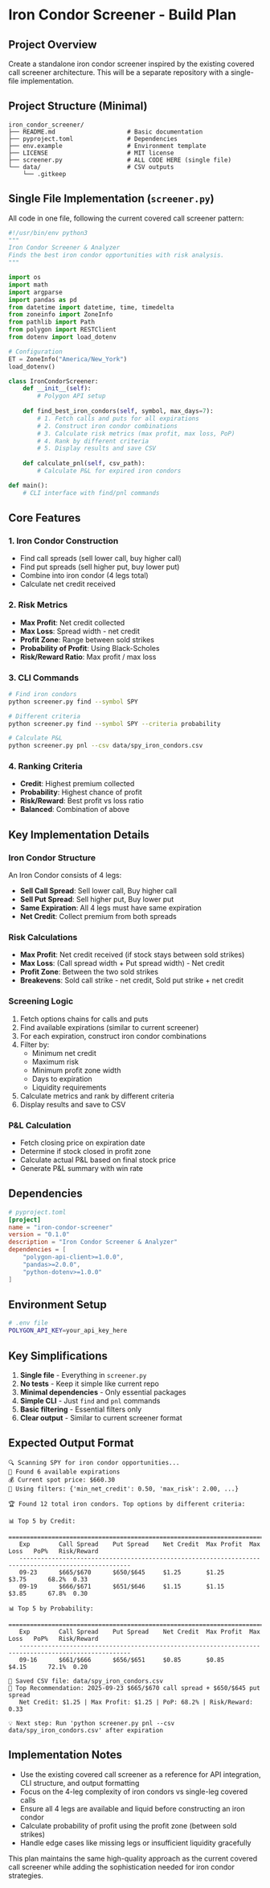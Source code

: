 # Iron Condor Screener - Build Plan

## Project Overview
Create a standalone iron condor screener inspired by the existing covered call screener architecture. This will be a separate repository with a single-file implementation.

## Project Structure (Minimal)
```
iron_condor_screener/
├── README.md                    # Basic documentation  
├── pyproject.toml               # Dependencies
├── env.example                  # Environment template
├── LICENSE                      # MIT license
├── screener.py                  # ALL CODE HERE (single file)
└── data/                        # CSV outputs
    └── .gitkeep
```

## Single File Implementation (`screener.py`)
All code in one file, following the current covered call screener pattern:

```python
#!/usr/bin/env python3
"""
Iron Condor Screener & Analyzer
Finds the best iron condor opportunities with risk analysis.
"""

import os
import math
import argparse
import pandas as pd
from datetime import datetime, time, timedelta
from zoneinfo import ZoneInfo
from pathlib import Path
from polygon import RESTClient
from dotenv import load_dotenv

# Configuration
ET = ZoneInfo("America/New_York")
load_dotenv()

class IronCondorScreener:
    def __init__(self):
        # Polygon API setup
        
    def find_best_iron_condors(self, symbol, max_days=7):
        # 1. Fetch calls and puts for all expirations
        # 2. Construct iron condor combinations  
        # 3. Calculate risk metrics (max profit, max loss, PoP)
        # 4. Rank by different criteria
        # 5. Display results and save CSV
        
    def calculate_pnl(self, csv_path):
        # Calculate P&L for expired iron condors

def main():
    # CLI interface with find/pnl commands
```

## Core Features

### 1. Iron Condor Construction
- Find call spreads (sell lower call, buy higher call)  
- Find put spreads (sell higher put, buy lower put)
- Combine into iron condor (4 legs total)
- Calculate net credit received

### 2. Risk Metrics
- **Max Profit**: Net credit collected
- **Max Loss**: Spread width - net credit  
- **Profit Zone**: Range between sold strikes
- **Probability of Profit**: Using Black-Scholes
- **Risk/Reward Ratio**: Max profit / max loss

### 3. CLI Commands
```bash
# Find iron condors
python screener.py find --symbol SPY

# Different criteria
python screener.py find --symbol SPY --criteria probability

# Calculate P&L  
python screener.py pnl --csv data/spy_iron_condors.csv
```

### 4. Ranking Criteria
- **Credit**: Highest premium collected
- **Probability**: Highest chance of profit
- **Risk/Reward**: Best profit vs loss ratio
- **Balanced**: Combination of above

## Key Implementation Details

### Iron Condor Structure
An Iron Condor consists of 4 legs:
- **Sell Call Spread**: Sell lower call, Buy higher call
- **Sell Put Spread**: Sell higher put, Buy lower put
- **Same Expiration**: All 4 legs must have same expiration
- **Net Credit**: Collect premium from both spreads

### Risk Calculations
- **Max Profit**: Net credit received (if stock stays between sold strikes)
- **Max Loss**: (Call spread width + Put spread width) - Net credit
- **Profit Zone**: Between the two sold strikes
- **Breakevens**: Sold call strike - net credit, Sold put strike + net credit

### Screening Logic
1. Fetch options chains for calls and puts
2. Find available expirations (similar to current screener)
3. For each expiration, construct iron condor combinations
4. Filter by:
   - Minimum net credit
   - Maximum risk
   - Minimum profit zone width
   - Days to expiration
   - Liquidity requirements
5. Calculate metrics and rank by different criteria
6. Display results and save to CSV

### P&L Calculation
- Fetch closing price on expiration date
- Determine if stock closed in profit zone
- Calculate actual P&L based on final stock price
- Generate P&L summary with win rate

## Dependencies
```toml
# pyproject.toml
[project]
name = "iron-condor-screener"
version = "0.1.0"
description = "Iron Condor Screener & Analyzer"
dependencies = [
    "polygon-api-client>=1.0.0",
    "pandas>=2.0.0",
    "python-dotenv>=1.0.0"
]
```

## Environment Setup
```bash
# .env file
POLYGON_API_KEY=your_api_key_here
```

## Key Simplifications
1. **Single file** - Everything in `screener.py`
2. **No tests** - Keep it simple like current repo
3. **Minimal dependencies** - Only essential packages
4. **Simple CLI** - Just `find` and `pnl` commands
5. **Basic filtering** - Essential filters only
6. **Clear output** - Similar to current screener format

## Expected Output Format
```
🔍 Scanning SPY for iron condor opportunities...
📅 Found 6 available expirations
💰 Current spot price: $660.30
🎯 Using filters: {'min_net_credit': 0.50, 'max_risk': 2.00, ...}

🏆 Found 12 total iron condors. Top options by different criteria:

📊 Top 5 by Credit:
   =====================================================================================================
   Exp        Call Spread    Put Spread    Net Credit  Max Profit  Max Loss   PoP%   Risk/Reward
   -----------------------------------------------------------------------------------------------------
   09-23      $665/$670      $650/$645     $1.25       $1.25       $3.75      68.2%  0.33
   09-19      $666/$671      $651/$646     $1.15       $1.15       $3.85      67.8%  0.30

📊 Top 5 by Probability:
   =====================================================================================================
   Exp        Call Spread    Put Spread    Net Credit  Max Profit  Max Loss   PoP%   Risk/Reward
   -----------------------------------------------------------------------------------------------------
   09-16      $661/$666      $656/$651     $0.85       $0.85       $4.15      72.1%  0.20

💾 Saved CSV file: data/spy_iron_condors.csv
🎯 Top Recommendation: 2025-09-23 $665/$670 call spread + $650/$645 put spread
   Net Credit: $1.25 | Max Profit: $1.25 | PoP: 68.2% | Risk/Reward: 0.33

💡 Next step: Run 'python screener.py pnl --csv data/spy_iron_condors.csv' after expiration
```

## Implementation Notes
- Use the existing covered call screener as a reference for API integration, CLI structure, and output formatting
- Focus on the 4-leg complexity of iron condors vs single-leg covered calls
- Ensure all 4 legs are available and liquid before constructing an iron condor
- Calculate probability of profit using the profit zone (between sold strikes)
- Handle edge cases like missing legs or insufficient liquidity gracefully

This plan maintains the same high-quality approach as the current covered call screener while adding the sophistication needed for iron condor strategies.
